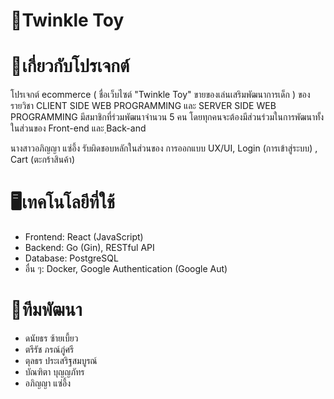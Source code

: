 ﻿# 📍Twinkle Toy
# 🔗เกี่ยวกับโปรเจกต์
โปรเจกต์ ecommerce ( ชื่อเว็บไซต์ "Twinkle Toy" ขายของเล่นเสริมพัฒนาการเด็ก ) ของรายวิชา CLIENT SIDE WEB PROGRAMMING และ SERVER SIDE WEB PROGRAMMING 
มีสมาชิกที่ร่วมพัฒนาจำนวน 5 คน โดยทุกคนจะต้องมีส่วนร่วมในการพัฒนาทั้งในส่วนของ Front-end และ ฺBack-and  

นางสาวอภิญญา แซ่อึ้ง รับผิดชอบหลักในส่วนของ การออกแบบ UX/UI, Login (การเข้าสู่ระบบ) , Cart (ตะกร้าสินค้า)

# 🖥️เทคโนโลยีที่ใช้
- Frontend: React (JavaScript)
- Backend: Go (Gin), RESTful API
- Database: PostgreSQL
- อื่น ๆ: Docker, Google Authentication (Google Aut)

# 🏡ทีมพัฒนา
- ดนัยธร ซ้ายเบี้ยว
- ตรีรัช ภรณ์ภู่ศรี
- ตุลธร ประเสริฐสมบูรณ์
- บัณฑิตา บุญญภัทร
- อภิญญา แซ่อึ้ง

